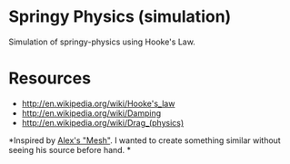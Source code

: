 # Springy Physics (simulation)

Simulation of springy-physics using Hooke's Law. 

# Resources 

- http://en.wikipedia.org/wiki/Hooke's_law
- http://en.wikipedia.org/wiki/Damping
- http://en.wikipedia.org/wiki/Drag_(physics)

*Inspired by [Alex's "Mesh"](https://github.com/unixpickle/Mesh). I wanted to create something similar without seeing his source before hand. *
